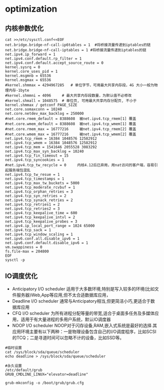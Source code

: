 # optimization

## 内核参数优化
```
cat >>/etc/sysctl.conf<<EOF
net.bridge.bridge-nf-call-ip6tables = 1  #将桥接流量传递到iptables的链
net.bridge.bridge-nf-call-iptables = 1 #将桥接流量传递到iptables的链
net.ipv4.ip_forward = 1
net.ipv4.conf.default.rp_filter = 1
net.ipv4.conf.default.accept_source_route = 0
kernel.sysrq = 0
kernel.core_uses_pid = 1
kernel.msgmnb = 65536
kernel.msgmax = 65536
#kernel.shmmax = 4294967285   # 单位字节，可用最大共享内存段，4G 大小一般为物理内存-1byte
#kernel.shmmni = 4096     # 最大共享内存段数量，为默认值不必修改
#kernel.shmall = 1048575  # 单位页, 可用最大共享内存分配页, 不小于 kernel.shmmax / getconf PAGE_SIZE
net.core.somaxconn = 10240
net.core.netdev_max_backlog = 250000
#net.core.rmem_default = 8388608  被net.ipv4.tcp_rmem[1] 覆盖
#net.core.wmem_default = 8388608  被net.ipv4.tcp_wmem[1] 覆盖
#net.core.rmem_max = 16777216     被net.ipv4.tcp_rmem[2] 覆盖
#net.core.wmem_max = 16777216     被net.ipv4.tcp_wmem[2] 覆盖
net.ipv4.tcp_rmem = 16384 1048576 12582912
net.ipv4.tcp_wmem = 16384 1048576 12582912
net.ipv4.tcp_mem = 1541646 2055528 3083292
net.ipv4.tcp_max_syn_backlog = 10240
net.ipv4.tcp_fin_timeout = 15
net.ipv4.tcp_syncookies = 1
#net.ipv4.tcp_tw_recycle = 0     内核4.12后已弃用，用nat访问的客户端，容易引起服务端包混乱
net.ipv4.tcp_tw_resue = 1
net.ipv4.tcp_timestamps = 1
net.ipv4.tcp_max_tw_buckets = 5000
net.ipv4.tcp_moderate_rcvbuf = 1
net.ipv4.tcp_orphan_retries = 3
net.ipv4.tcp_syn_retries = 2
net.ipv4.tcp_synack_retries = 2
net.ipv4.tcp_retries1 = 2
net.ipv4.tcp_retries2 = 3
net.ipv4.tcp_keepalive_time = 600
net.ipv4.tcp_keepalive_intvl = 2
net.ipv4.tcp_keepalive_probes = 3
net.ipv4.ip_local_port_range = 1024 65000
net.ipv4.tcp_sack = 1
net.ipv4.tcp_window_scaling = 1
net.ipv6.conf.all.disable_ipv6 = 1
net.ipv6.conf.default.disable_ipv6 = 1
vm.swappiness = 0
fs.file-max = 204800
EOF
sysctl -p
```

## IO调度优化
- Anticipatory I/O scheduler 适用于大多数环境,特别是写入较多的环境(比如文件服务器)Web,App等应用,但不太合适数据库应用，
- Deadline I/O scheduler 通常与Anticipatory相当,但更简洁小巧,更适合于数据库应用
- CFQ I/O scheduler 为所有进程分配等量的带宽,适合于桌面多任务及多媒体应用，适用于有大量进程的多用户系统，默认IO调度器
- NOOP I/O scheduler NOOP对于闪存设备,RAM,嵌入式系统是最好的选择.其应用环境主要有以下两种：一是物理设备包含自己的I/O调度程序，比如SCSI的TCQ；二是寻道时间可以忽略不计的设备，比如SSD等。

```
#临时设置
cat /sys/block/sda/queue/scheduler
echo deadline > /sys/block/sda/queue/scheduler

#永久设置
/etc/default/grub
GRUB_CMDLINE_LINUX="elevator=deadline"

grub-mkconfig -o /boot/grub/grub.cfg
```
